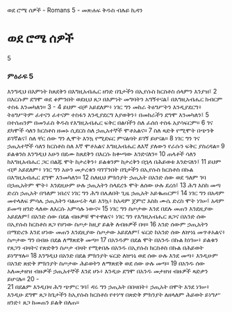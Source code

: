 ﻿
ወደ ሮሜ ሰዎች - Romans 5 - መጽሐፍ ቅዱስ ብሉይ ኪዳን
# ወደ ሮሜ ሰዎች
5
### ምዕራፍ 5
 እንግዲህ በእምነት ከጸደቅን በእግዚአብሔር ዘንድ በጌታችን በኢየሱስ ክርስቶስ ሰላምን እንያዝ፤
2  በእርሱም ደግሞ ወደ ቆምንበት ወደዚህ ጸጋ በእምነት መግባትን አግኝተናል፤ በእግዚአብሔር ክብርም ተስፋ እንመካለን።
3 -
4  ይህም ብቻ አይደለም፥ ነገር ግን መከራ ትዕግሥትን እንዲያደርግ፥ ትዕግሥትም ፈተናን ፈተናም ተስፋን እንዲያደርግ እያወቅን፥ በመከራችን ደግሞ እንመካለን፤
5  በተሰጠንም በመንፈስ ቅዱስ የእግዚአብሔር ፍቅር በልባችን ስለ ፈሰሰ ተስፋ አያሳፍርም።
6  ገና ደካሞች ሳለን ክርስቶስ ዘመኑ ሲደርስ ስለ ኃጢአተኞች ሞቶአልና።
7  ስለ ጻድቅ የሚሞት በጭንቅ ይገኛልና፤ ስለ ቸር ሰው ግን ሊሞት እንኳ የሚደፍር ምናልባት ይገኝ ይሆናል።
8  ነገር ግን ገና ኃጢአተኞች ሳለን ክርስቶስ ስለ እኛ ሞቶአልና እግዚአብሔር ለእኛ ያለውን የራሱን ፍቅር ያስረዳል።
9  ይልቁንስ እንግዲህ አሁን በደሙ ከጸደቅን በእርሱ ከቍጣው እንድናለን።
10  ጠላቶች ሳለን ከእግዚአብሔር ጋር በልጁ ሞት ከታረቅን፥ ይልቁንም ከታረቅን በኋላ በሕይወቱ እንድናለን፤
11  ይህም ብቻ አይደለም፥ ነገር ግን አሁን መታረቁን ባገኘንበት በጌታችን በኢየሱስ ክርስቶስ በኩል በእግዚአብሔር ደግሞ እንመካለን።
12  ስለዚህ ምክንያት ኃጢአት በአንድ ሰው ወደ ዓለም ገባ በኃጢአትም ሞት፥ እንደዚሁም ሁሉ ኃጢአትን ስላደረጉ ሞት ለሰው ሁሉ ደረሰ፤
13  ሕግ እስከ መጣ ድረስ ኃጢአት በዓለም ነበረና ነገር ግን ሕግ በሌለበት ጊዜ ኃጢአት አይቈጠርም፤
14  ነገር ግን በአዳም መተላለፍ ምሳሌ ኃጢአትን ባልሠሩት ላይ እንኳ፥ ከአዳም ጀምሮ እስከ ሙሴ ድረስ ሞት ነገሠ፤ አዳም ይመጣ ዘንድ ላለው ለእርሱ አምሳሉ ነውና።
15  ነገር ግን ስጦታው እንደ በደሉ መጠን እንደዚያው አይደለም፤ በአንድ ሰው በደል ብዙዎቹ ሞተዋልና፥ ነገር ግን የእግዚአብሔር ጸጋና በአንድ ሰው በኢየሱስ ክርስቶስ ጸጋ የሆነው ስጦታ ከዚያ ይልቅ ለብዙዎች በዛ።
16  አንድ ሰውም ኃጢአትን በማድረጉ እንደ ሆነው መጠን እንደዚያው ስጦታው አይደለም፤ ፍርድ ከአንድ ሰው ለኵነኔ መጥቶአልና፥ ስጦታው ግን በብዙ በደል ለማጽደቅ መጣ።
17  በአንዱም በደል ሞት በአንዱ በኩል ከነገሠ፥ ይልቁን የጸጋን ብዛትና የጽድቅን ስጦታ ብዛት የሚቀበሉ በአንዱ በኢየሱስ ክርስቶስ በኩል በሕይወት ይነግሣሉ።
18  እንግዲህ በአንድ በደል ምክንያት ፍርድ ለኵነኔ ወደ ሰው ሁሉ እንደ መጣ፥ እንዲሁም በአንድ ጽድቅ ምክንያት ስጦታው ሕይወትን ለማጽደቅ ወደ ሰው ሁሉ መጣ።
19  በአንዱ ሰው አለመታዘዝ ብዙዎች ኃጢአተኞች እንደ ሆኑ፥ እንዲሁ ደግሞ በአንዱ መታዘዝ ብዙዎች ጻድቃን ይሆናሉ።
20 -  
21  በደልም እንዲበዛ ሕግ ጭምር ገባ፤ ዳሩ ግን ኃጢአት በበዛበት፥ ኃጢአት በሞት እንደ ነገሠ፥ እንዲሁ ደግሞ ጸጋ ከጌታችን ከኢየሱስ ክርስቶስ የተነሣ በጽድቅ ምክንያት ለዘላለም ሕይወት ይነግሥ ዘንድ፥ ጸጋ ከመጠን ይልቅ በለጠ። 
